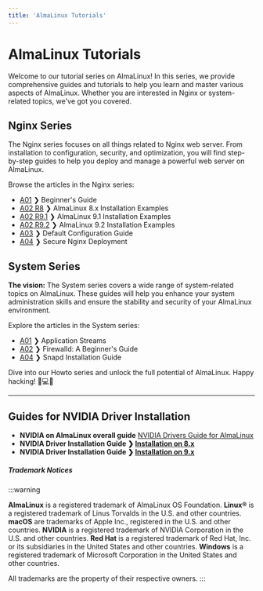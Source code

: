 ```yaml
---
title: 'AlmaLinux Tutorials'
---
```


# AlmaLinux Tutorials

Welcome to our tutorial series on AlmaLinux! In this series, we provide comprehensive guides and tutorials to help you learn and master various aspects of AlmaLinux. Whether you are interested in Nginx or system-related topics, we've got you covered.

## Nginx Series

The Nginx series focuses on all things related to Nginx web server. From installation to configuration, security, and optimization, you will find step-by-step guides to help you deploy and manage a powerful web server on AlmaLinux.

Browse the articles in the Nginx series:

- [A01](nginx/NginxSeriesA01) ❯ Beginner's Guide
- [A02 R8](nginx/NginxSeriesA02R8) ❯ AlmaLinux 8.x Installation Examples
- [A02 R9.1](nginx/NginxSeriesA02R91) ❯ AlmaLinux 9.1 Installation Examples
- [A02 R9.2](nginx/NginxSeriesA02R92) ❯ AlmaLinux 9.2 Installation Examples
- [A03](nginx/NginxSeriesA03) ❯ Default Configuration Guide
- [A04](nginx/NginxSeriesA04P1) ❯ Secure Nginx Deployment

## System Series

**The vision:** The System series covers a wide range of system-related topics on AlmaLinux. These guides will help you enhance your system administration skills and ensure the stability and security of your AlmaLinux environment.

Explore the articles in the System series:

- [A01](system/SystemSeriesA01) ❯ Application Streams
- [A02](system/SystemSeriesA02) ❯ Firewalld: A Beginner's Guide
- [A04](system/SystemSeriesA04) ❯ Snapd Installation Guide

Dive into our Howto series and unlock the full potential of AlmaLinux. Happy hacking! 🐧💻🚀

----

## Guides for NVIDIA Driver Installation

- **NVIDIA on AlmaLinux overall guide** [NVIDIA Drivers Guide for AlmaLinux](/series/nvidia/)
- **NVIDIA Driver Installation Guide ❯ [Installation on 8.x](/series/nvidia/nvidiaseries8x)**
- **NVIDIA Driver Installation Guide ❯ [Installation on 9.x](/series/nvidia/nvidiaseries9x)**

##### Trademark Notices
:::warning

**AlmaLinux** is a registered trademark of AlmaLinux OS Foundation.
**Linux®** is a registered trademark of Linus Torvalds in the U.S. and other countries.
**macOS** are trademarks of Apple Inc., registered in the U.S. and other countries.
**NVIDIA** is a registered trademark of NVIDIA Corporation in the U.S. and other countries.
**Red Hat** is a registered trademark of Red Hat, Inc. or its subsidiaries in the United States and other countries.
**Windows** is a registered trademark of Microsoft Corporation in the United States and other countries.

All trademarks are the property of their respective owners.
:::
